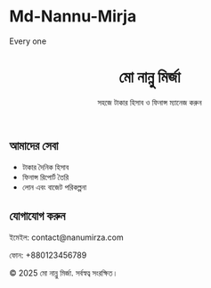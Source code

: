# Md-Nannu-Mirja
Every one
<!DOCTYPE html>
<html lang="en">
<head>
    <meta charset="UTF-8">
    <meta name="viewport" content="width=device-width, initial-scale=1.0">
    <title>মো নান্নু মির্জা</title>
    <link rel="stylesheet" href="styles.css">
</head>
<body>
    <header>
        <h1>মো নান্নু মির্জা</h1>
        <p>সহজে টাকার হিসাব ও ফিনান্স ম্যানেজ করুন</p>
    </header>
    <main>
        <section id="services">
            <h2>আমাদের সেবা</h2>
            <ul>
                <li>টাকার দৈনিক হিসাব</li>
                <li>ফিনান্স রিপোর্ট তৈরি</li>
                <li>লোন এবং বাজেট পরিকল্পনা</li>
            </ul>
        </section>
        <section id="contact">
            <h2>যোগাযোগ করুন</h2>
            <p>ইমেইল: contact@nanumirza.com</p>
            <p>ফোন: +880123456789</p>
        </section>
    </main>
    <footer>
        <p>&copy; 2025 মো নান্নু মির্জা. সর্বস্বত্ব সংরক্ষিত।</p>
    </footer>
</body>
</html>
